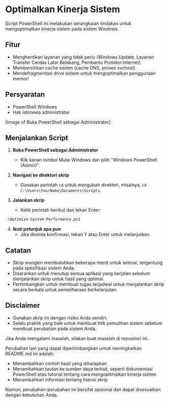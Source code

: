 # Optimalkan Kinerja Sistem

Script PowerShell ini melakukan serangkaian tindakan untuk mengoptimalkan kinerja sistem pada sistem Windows.

## Fitur

* Menghentikan layanan yang tidak perlu (Windows Update, Layanan Transfer Cerdas Latar Belakang, Pembantu Protokol Internet)
* Membersihkan cache sistem (cache DNS, proses svchost)
* Mendefragmentasi drive sistem untuk mengoptimalkan penggunaan memori

## Persyaratan

* PowerShell Windows
* Hak istimewa administrator

[Image of Buka PowerShell sebagai Administrator]

## Menjalankan Script

1. **Buka PowerShell sebagai Administrator**
    * Klik kanan tombol Mulai Windows dan pilih "Windows PowerShell (Admin)".

2. **Navigasi ke direktori skrip**
    * Gunakan perintah `cd` untuk mengubah direktori, misalnya, `cd C:\Users\YourName\Documents\Scripts`.

3. **Jalankan skrip**
    * Ketik perintah berikut dan tekan Enter:

```powershell
.\Optimize-System-Performance.ps1
```

4. **Ikuti petunjuk apa pun**
    * Jika diminta konfirmasi, tekan Y atau Enter untuk melanjutkan.

## Catatan

* Skrip mungkin membutuhkan beberapa menit untuk selesai, tergantung pada spesifikasi sistem Anda.
* Disarankan untuk menutup semua aplikasi yang berjalan sebelum menjalankan skrip untuk hasil yang optimal.
* Pertimbangkan untuk membuat tugas terjadwal untuk menjalankan skrip secara berkala untuk pemeliharaan berkelanjutan.

## Disclaimer

* Gunakan skrip ini dengan risiko Anda sendiri.
* Selalu praktik yang baik untuk membuat titik pemulihan sistem sebelum membuat perubahan pada sistem Anda.

Jika Anda mengalami masalah, silakan buat masalah di repositori ini.


Perubahan lain yang dapat dipertimbangkan untuk meningkatkan README.md ini adalah:

* Menambahkan contoh hasil yang diharapkan
* Menambahkan tautan ke sumber daya terkait, seperti dokumentasi PowerShell atau tutorial tentang cara mengoptimalkan kinerja sistem
* Menambahkan informasi tentang lisensi skrip

Namun, perubahan-perubahan ini bersifat opsional dan dapat disesuaikan dengan kebutuhan Anda.
